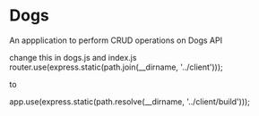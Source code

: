 # Dogs
 An appplication to perform CRUD operations on Dogs API 

change this in dogs.js and index.js 
router.use(express.static(path.join(__dirname, '../client'))); 

to 

app.use(express.static(path.resolve(__dirname, '../client/build')));